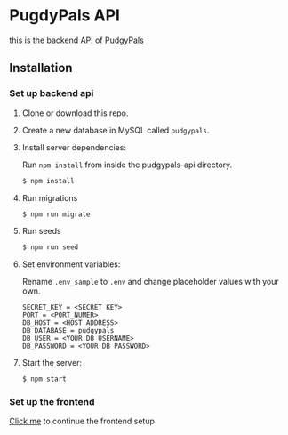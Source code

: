# PugdyPals API

this is the backend API of [PudgyPals](https://github.com/GrAgonBi/pudgypals)

## Installation

### Set up backend api

1. Clone or download this repo.
2. Create a new database in MySQL called `pudgypals`.
3. Install server dependencies:

   Run `npm install` from inside the pudgypals-api directory.

   ```bash
   $ npm install
   ```

4. Run migrations
   ```bash
   $ npm run migrate
   ```
5. Run seeds
   ```bash
   $ npm run seed
   ```
6. Set environment variables:

   Rename `.env_sample` to `.env` and change placeholder values with your own.

   ```shell
   SECRET_KEY = <SECRET KEY>
   PORT = <PORT_NUMER>
   DB_HOST = <HOST ADDRESS>
   DB_DATABASE = pudgypals
   DB_USER = <YOUR DB USERNAME>
   DB_PASSWORD = <YOUR DB PASSWORD>

   ```

7. Start the server:
   ```bash
   $ npm start
   ```

### Set up the frontend

[Click me](https://github.com/GrAgonBi/pudgypals#set-up-the-frontend) to continue the frontend setup
